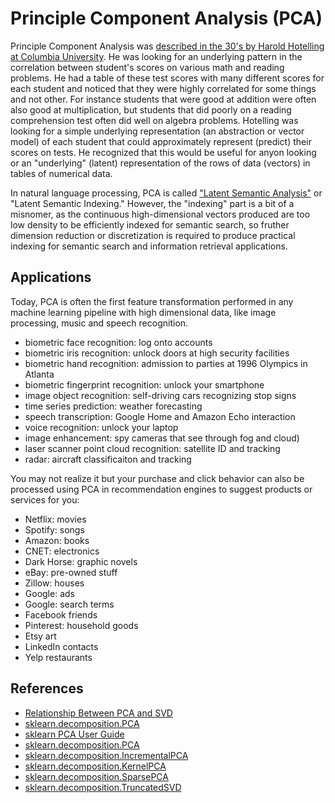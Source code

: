 # Principle Component Analysis (PCA)

Principle Component Analysis was [described in the 30's by Harold Hotelling at Columbia University](https://babel.hathitrust.org/cgi/pt?id=wu.89097139406;view=1up;seq=5).
He was looking for an underlying pattern in the correlation between student's scores on various math and reading problems.
He had a table of these test scores with many different scores for each student and noticed that they were highly correlated for some things and not other. For instance students that were good at addition were often also good at multiplication, but students that did poorly on a reading comprehension test often did well on algebra problems. 
Hotelling was looking for a simple underlying representation (an abstraction or vector model) of each student that could approximately represent (predict) their scores on tests.
He recognized that this would be useful for anyon looking or an "underlying" (latent) representation of the rows of data (vectors) in tables of numerical data.

In natural language processing, PCA is called ["Latent Semantic Analysis"](https://en.wikipedia.org/wiki/Latent_semantic_analysis) or "Latent Semantic Indexing." However, the "indexing" part is a bit of a misnomer, as the continuous high-dimensional vectors produced are too low density to be efficiently indexed for semantic search, so fruther dimension reduction or discretization is required to produce practical indexing for semantic search and information retrieval applications.

## Applications

Today, PCA is often the first feature transformation performed in any machine learning pipeline with high dimensional data, like image processing, music and speech recognition.

- biometric face recognition: log onto accounts
- biometric iris recognition: unlock doors at high security facilities
- biometric hand recognition: admission to parties at 1996 Olympics in Atlanta
- biometric fingerprint recognition: unlock your smartphone
- image object recognition: self-driving cars recognizing stop signs
- time series prediction: weather forecasting
- speech transcription: Google Home and Amazon Echo interaction
- voice recognition: unlock your laptop 
- image enhancement: spy cameras that see through fog and cloud)
- laser scanner point cloud recognition: satellite ID and tracking
- radar: aircraft classificaiton and tracking

You may not realize it but your purchase and click behavior can also be processed using PCA in recommendation engines to suggest products or services for you:

- Netflix: movies
- Spotify: songs
- Amazon: books
- CNET: electronics
- Dark Horse: graphic novels
- eBay: pre-owned stuff
- Zillow: houses
- Google: ads
- Google: search terms
- Facebook friends
- Pinterest: household goods
- Etsy art
- LinkedIn contacts
- Yelp restaurants

## References

- [Relationship Between PCA and SVD](https://intoli.com/blog/pca-and-svd/)
- [sklearn.decomposition.PCA](http://scikit-learn.org/stable/modules/decomposition.html#pca)
- [sklearn PCA User Guide](http://scikit-learn.org/stable/modules/decomposition.html#pca)
- [sklearn.decomposition.PCA](http://scikit-learn.org/stable/modules/generated/sklearn.decomposition.PCA.html)
- [sklearn.decomposition.IncrementalPCA](http://scikit-learn.org/stable/modules/generated/sklearn.decomposition.IncrementalPCA.html)
- [sklearn.decomposition.KernelPCA](http://scikit-learn.org/stable/modules/generated/sklearn.decomposition.KernelPCA.html)
- [sklearn.decomposition.SparsePCA](http://scikit-learn.org/stable/modules/generated/sklearn.decomposition.SparsePCA.html)
- [sklearn.decomposition.TruncatedSVD](http://scikit-learn.org/stable/modules/generated/sklearn.decomposition.TruncatedSVD.html)
